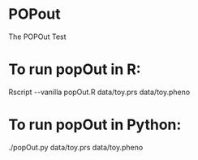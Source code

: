 # POPout
The POPOut Test 

# To run popOut in R: 
Rscript --vanilla popOut.R data/toy.prs data/toy.pheno

# To run popOut in Python: 
./popOut.py data/toy.prs data/toy.pheno


